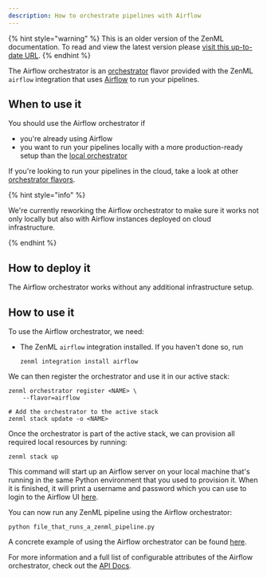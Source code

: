```yaml
---
description: How to orchestrate pipelines with Airflow
---
```


{% hint style="warning" %}
This is an older version of the ZenML documentation. To read and view the latest version please [visit this up-to-date URL](https://docs.zenml.io).
{% endhint %}


The Airflow orchestrator is an [orchestrator](./orchestrators.md) flavor provided with
the ZenML `airflow` integration that uses [Airflow](https://airflow.apache.org/)
to run your pipelines.

## When to use it

You should use the Airflow orchestrator if
* you're already using Airflow
* you want to run your pipelines locally with a more production-ready setup 
than the [local orchestrator](./local.md)

If you're looking to run your pipelines in the cloud, take a look at other
[orchestrator flavors](./orchestrators.md#orchestrator-flavors).

{% hint style="info" %}

We're currently reworking the Airflow orchestrator to make sure it works
not only locally but also with Airflow instances deployed on cloud infrastructure.

{% endhint %}

## How to deploy it

The Airflow orchestrator works without any additional infrastructure setup.

## How to use it

To use the Airflow orchestrator, we need:
* The ZenML `airflow` integration installed. If you haven't done so, run 
    ```shell
    zenml integration install airflow
    ```

We can then register the orchestrator and use it in our active stack:
```shell
zenml orchestrator register <NAME> \
    --flavor=airflow

# Add the orchestrator to the active stack
zenml stack update -o <NAME>
```

Once the orchestrator is part of the active stack, we can provision
all required local resources by running:

```shell
zenml stack up
```

This command will start up an Airflow server on your local machine
that's running in the same Python environment that you used to
provision it. When it is finished, it will print a 
username and password which you can use to login to the Airflow UI
[here](http://0.0.0.0:8080).


You can now run any ZenML pipeline using the Airflow orchestrator:
```shell
python file_that_runs_a_zenml_pipeline.py
```

A concrete example of using the Airflow orchestrator can be found 
[here](https://github.com/zenml-io/zenml/tree/main/examples/airflow_orchestration).

For more information and a full list of configurable attributes of the Airflow orchestrator, check out the 
[API Docs](https://apidocs.zenml.io/latest/api_docs/integrations/#zenml.integrations.airflow.orchestrators.airflow_orchestrator.AirflowOrchestrator).